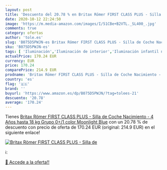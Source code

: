 ```yaml
---
layout: post
title: 'Descuento del 20.78 % en Britax Römer FIRST CLASS PLUS - Silla de'
date: 2020-10-12 22:24:50
image: 'https://m.media-amazon.com/images/I/51CBe+B2VTL._SL400_.jpg'
comments: true
category: ofertas
author: 'tole.es'
slug: 'B075D5PWJN-es Britax Römer FIRST CLASS PLUS - Silla de Coche Nacimiento...'
sku: 'B075D5PWJN-es'
tags: [ 'Iluminación','Iluminación de interior','Iluminación infantil nocturna','Lámparas e iluminación infantil','Monos para bebés niño','Ropa','Ropa de una pieza para bebés niño','Ropa para bebés','Ropa para bebés niño','coche','de','römer','silla', ]
actualPrice: 170.24 EUR
currency: EUR
price: 170.24
comparePrice: 214.9 EUR
prodname: 'Britax Römer FIRST CLASS PLUS - Silla de Coche Nacimiento - 4 Años  hasta 18 kg  Grupo 0+/1  color Moonlight Blue'
country: 'es'
flag: '🇪🇸'
brand: ''
buyurl: 'https://www.amazon.es/dp/B075D5PWJN/?tag=tolees-21'
descuento: '20.78'
average: '170.24'
---
```


Tienes [Britax Römer FIRST CLASS PLUS - Silla de Coche Nacimiento - 4 Años  hasta 18 kg  Grupo 0+/1  color Moonlight Blue](https://www.amazon.es/dp/B075D5PWJN/?tag=tolees-21) con un 20.78 % de descuento con precio de oferta de 170.24 EUR (original: 214.9 EUR) en el siguiente enlace!

[![Britax Römer FIRST CLASS PLUS - Silla de](https://m.media-amazon.com/images/I/51CBe+B2VTL._SL400_.jpg)](https://www.amazon.es/dp/B075D5PWJN/?tag=tolees-21)

ℹ️:


[🛒 Accede a la oferta!!](https://www.amazon.es/dp/B075D5PWJN/?tag=tolees-21)
